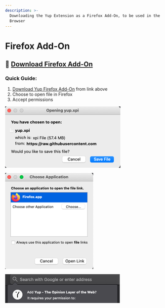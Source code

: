 ```yaml
---
description: >-
  Downloading the Yup Extension as a Firefox Add-On, to be used in the Firefox
  Browser
---
```


# Firefox Add-On

## 🦊  [Download Firefox Add-On](https://github.com/Yup-io/yup_docs/raw/master/yup.xpi)

### Quick Guide: 

1. [Download Yup Firefox Add-On](https://github.com/Yup-io/yup_docs/raw/master/yup.xpi) from link above
2. Choose to open file in Firefox
3. Accept permissions

![1. Download Add-On](../../.gitbook/assets/ff3.png)

![2. Open in Firefox](../../.gitbook/assets/ff1%20%281%29.png)

![3. Accept permissions](../../.gitbook/assets/ff2%20%281%29.png)

